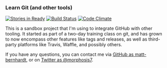 ### Learn Git (and other tools)

[![Stories in Ready](https://badge.waffle.io/matt-bernhardt/learngit.svg?label=ready&title=Ready)](http://waffle.io/matt-bernhardt/learngit)
[![Build Status](https://travis-ci.org/matt-bernhardt/learngit.svg?branch=master)](https://travis-ci.org/matt-bernhardt/learngit)
[![Code Climate](https://codeclimate.com/github/matt-bernhardt/learngit/badges/gpa.svg)](https://codeclimate.com/github/matt-bernhardt/learngit)

This is a sandbox project that I'm using to integrate GitHub with other tooling. It started as part of a two-day training class on git, and has grown to now encompass other features like tags and releases, as well as third-party platforms like Travis, Waffle, and possibly others.

If you have any questions, you can contact me via [GitHub as matt-bernhardt](https://github.com/matt-bernhardt), or on [Twitter as @morphosis7](https://twitter.com/morphosis7).
